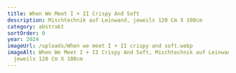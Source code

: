 ```yaml
---
title: When We Meet I + II Crispy And Soft
description: Mischtechnik auf Leinwand, jeweils 120 Cm X 100cm
category: abstrakt
sortOrder: 0
year: 2024
imageUrl: /uploads/When we meet I + II crispy and soft.webp
imageAlt: When We Meet I + II Crispy And Soft, Mischtechnik auf Leinwand,
  jeweils 120 Cm X 100cm
---
```


